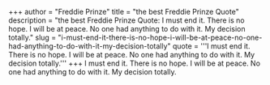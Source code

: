 +++
author = "Freddie Prinze"
title = "the best Freddie Prinze Quote"
description = "the best Freddie Prinze Quote: I must end it. There is no hope. I will be at peace. No one had anything to do with it. My decision totally."
slug = "i-must-end-it-there-is-no-hope-i-will-be-at-peace-no-one-had-anything-to-do-with-it-my-decision-totally"
quote = '''I must end it. There is no hope. I will be at peace. No one had anything to do with it. My decision totally.'''
+++
I must end it. There is no hope. I will be at peace. No one had anything to do with it. My decision totally.
